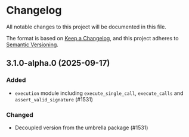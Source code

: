 <!-- markdownlint-disable MD024 -->

# Changelog

All notable changes to this project will be documented in this file.

The format is based on [Keep a Changelog](https://keepachangelog.com/en/1.1.0/),
and this project adheres to [Semantic Versioning](https://semver.org/spec/v2.0.0.html).

## 3.1.0-alpha.0 (2025-09-17)

### Added

- `execution` module including `execute_single_call`, `execute_calls` and `assert_valid_signature` (#1531)

### Changed

- Decoupled version from the umbrella package (#1531)

